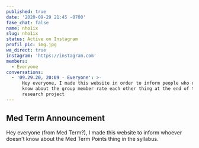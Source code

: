 ```yaml
---
published: true
date: '2020-09-29 21:45 -0700'
fake_chat: false
name: nho1ix
slug: nho1ix
status: Active on Instagram
profil_pic: img.jpg
wa_direct: true
instagram: 'https://instagram.com'
members:
  - Everyone
conversations:
  - '09.29.20, 20:09 - Everyone': >-
      Hey everyone, I made this website in order to inform people who do not
      know about the group member rate each other thing at the end of the
      research project
---
```

## Med Term Announcement

Hey everyone (from Med Term?), I made this website to inform whoever doesn't
know about the Med Term Points thing in the syllabus.
